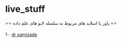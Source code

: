 # live_stuff
⭐️⭐️ پاور یا اسلاید های مربوط به سلسله لایو های علم داده ⭐️⭐️


1 - [dr samizade](https://github.com/ukdsa/live_stuff/blob/main/Kashan_University%20(2).rar)
